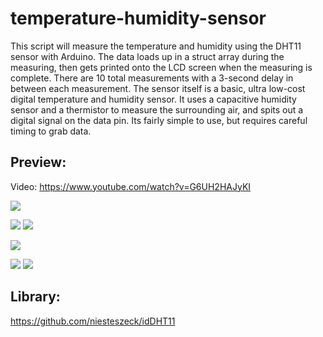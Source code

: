 # temperature-humidity-sensor
This script will measure the temperature and humidity using the DHT11 sensor with Arduino. The data loads up in a struct array during the measuring, then gets printed onto the LCD screen when the measuring is complete. There are 10 total measurements with a 3-second delay in between each measurement. The sensor itself is a basic, ultra low-cost digital temperature and humidity sensor. It uses a capacitive humidity sensor and a thermistor to measure the surrounding air, and spits out a digital signal on the data pin. Its fairly simple to use, but requires careful timing to grab data.

## Preview:
Video: https://www.youtube.com/watch?v=G6UH2HAJyKI

![](https://i.imgur.com/d9zMDdJ.png)

![](https://i.imgur.com/ILitw69.jpg)
![](https://i.imgur.com/7bcjIxg.jpg)

![](https://i.imgur.com/bAfSiK2.jpg)

![](https://i.imgur.com/QuNvynX.jpg)
![](https://i.imgur.com/ZEEHjHJ.jpg)

## Library:
https://github.com/niesteszeck/idDHT11
